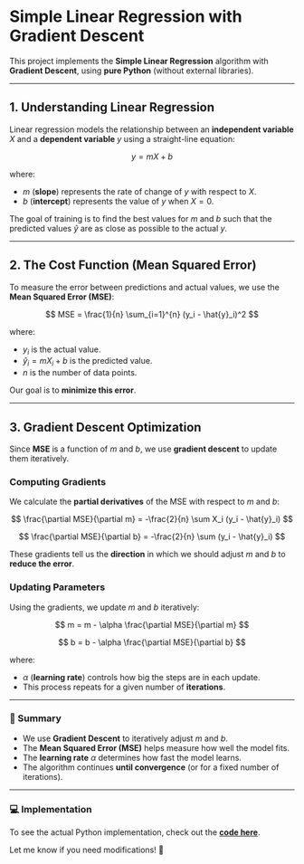 # **Simple Linear Regression with Gradient Descent**

This project implements the **Simple Linear Regression** algorithm with **Gradient Descent**, using **pure Python** (without external libraries).

---

## **1. Understanding Linear Regression**
Linear regression models the relationship between an **independent variable** $X$ and a **dependent variable** $y$ using a straight-line equation:

$$
y = mX + b
$$

where:
- $m$ (**slope**) represents the rate of change of $y$ with respect to $X$.
- $b$ (**intercept**) represents the value of $y$ when $X = 0$.

The goal of training is to find the best values for $m$ and $b$ such that the predicted values $\hat{y}$ are as close as possible to the actual $y$.

---

## **2. The Cost Function (Mean Squared Error)**
To measure the error between predictions and actual values, we use the **Mean Squared Error (MSE)**:

$$
MSE = \frac{1}{n} \sum_{i=1}^{n} (y_i - \hat{y}_i)^2
$$

where:
- $y_i$ is the actual value.
- $\hat{y}_i = mX_i + b$ is the predicted value.
- $n$ is the number of data points.

Our goal is to **minimize this error**.

---

## **3. Gradient Descent Optimization**
Since **MSE** is a function of $m$ and $b$, we use **gradient descent** to update them iteratively.

### **Computing Gradients**
We calculate the **partial derivatives** of the MSE with respect to $m$ and $b$:

$$
\frac{\partial MSE}{\partial m} = -\frac{2}{n} \sum X_i (y_i - \hat{y}_i)
$$

$$
\frac{\partial MSE}{\partial b} = -\frac{2}{n} \sum (y_i - \hat{y}_i)
$$

These gradients tell us the **direction** in which we should adjust $m$ and $b$ to **reduce the error**.

### **Updating Parameters**
Using the gradients, we update $m$ and $b$ iteratively:

$$
m = m - \alpha \frac{\partial MSE}{\partial m}
$$

$$
b = b - \alpha \frac{\partial MSE}{\partial b}
$$

where:
- $\alpha$ (**learning rate**) controls how big the steps are in each update.
- This process repeats for a given number of **iterations**.

---

### **📌 Summary**
- We use **Gradient Descent** to iteratively adjust $m$ and $b$.
- The **Mean Squared Error (MSE)** helps measure how well the model fits.
- The **learning rate** $\alpha$ determines how fast the model learns.
- The algorithm continues **until convergence** (or for a fixed number of iterations).

---

### **💻 Implementation**
To see the actual Python implementation, check out the **[code here](link-to-your-repo)**.

Let me know if you need modifications! 🚀

